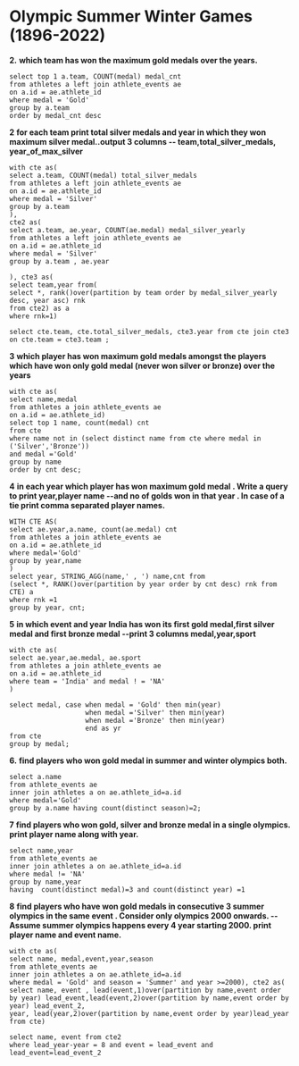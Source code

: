 # Olympic Summer Winter Games (1896-2022)

**2.** **which team has won the maximum gold medals over the years.**
```
select top 1 a.team, COUNT(medal) medal_cnt
from athletes a left join athlete_events ae
on a.id = ae.athlete_id
where medal = 'Gold'
group by a.team
order by medal_cnt desc
```
**2** **for each team print total silver medals and year in which they won maximum silver medal..output 3 columns
-- team,total_silver_medals, year_of_max_silver**
```
with cte as(
select a.team, COUNT(medal) total_silver_medals
from athletes a left join athlete_events ae
on a.id = ae.athlete_id
where medal = 'Silver'
group by a.team 
),
cte2 as(
select a.team, ae.year, COUNT(ae.medal) medal_silver_yearly
from athletes a left join athlete_events ae
on a.id = ae.athlete_id
where medal = 'Silver'
group by a.team , ae.year

), cte3 as(
select team,year from(
select *, rank()over(partition by team order by medal_silver_yearly desc, year asc) rnk
from cte2) as a
where rnk=1)

select cte.team, cte.total_silver_medals, cte3.year from cte join cte3 on cte.team = cte3.team ;
```
**3** **which player has won maximum gold medals  amongst the players**
**which have won only gold medal (never won silver or bronze) over the years**
```
with cte as(
select name,medal 
from athletes a join athlete_events ae
on a.id = ae.athlete_id)
select top 1 name, count(medal) cnt
from cte 
where name not in (select distinct name from cte where medal in ('Silver','Bronze'))
and medal ='Gold'
group by name 
order by cnt desc;
```
**4** **in each year which player has won maximum gold medal . Write a query to print year,player name 
--and no of golds won in that year . In case of a tie print comma separated player names.**
```
WITH CTE AS(
select ae.year,a.name, count(ae.medal) cnt
from athletes a join athlete_events ae
on a.id = ae.athlete_id 
where medal='Gold'
group by year,name
)
select year, STRING_AGG(name,' , ') name,cnt from 
(select *, RANK()over(partition by year order by cnt desc) rnk from CTE) a
where rnk =1
group by year, cnt;
```
**5** **in which event and year India has won its first gold medal,first silver medal and first bronze medal
--print 3 columns medal,year,sport**
```
with cte as(
select ae.year,ae.medal, ae.sport
from athletes a join athlete_events ae
on a.id = ae.athlete_id 
where team = 'India' and medal ! = 'NA'
)

select medal, case when medal = 'Gold' then min(year)
				   when medal ='Silver' then min(year)
				   when medal ='Bronze' then min(year)
				   end as yr
from cte
group by medal;
```
 **6.** **find players who won gold medal in summer and winter olympics both.**
```
select a.name  
from athlete_events ae
inner join athletes a on ae.athlete_id=a.id
where medal='Gold'
group by a.name having count(distinct season)=2;

```

**7** **find players who won gold, silver and bronze medal in a single olympics. print player name along with year.**
```
select name,year 
from athlete_events ae
inner join athletes a on ae.athlete_id=a.id
where medal != 'NA'
group by name,year 
having  count(distinct medal)=3 and count(distinct year) =1
```
**8** **find players who have won gold medals in consecutive 3 summer olympics in the same event . Consider only olympics 2000 onwards. 
--Assume summer olympics happens every 4 year starting 2000. print player name and event name.**
```
with cte as(
select name, medal,event,year,season
from athlete_events ae
inner join athletes a on ae.athlete_id=a.id
where medal = 'Gold' and season = 'Summer' and year >=2000), cte2 as(
select name, event , lead(event,1)over(partition by name,event order by year) lead_event,lead(event,2)over(partition by name,event order by year) lead_event_2,
year, lead(year,2)over(partition by name,event order by year)lead_year
from cte)

select name, event from cte2 
where lead_year-year = 8 and event = lead_event and lead_event=lead_event_2
```

